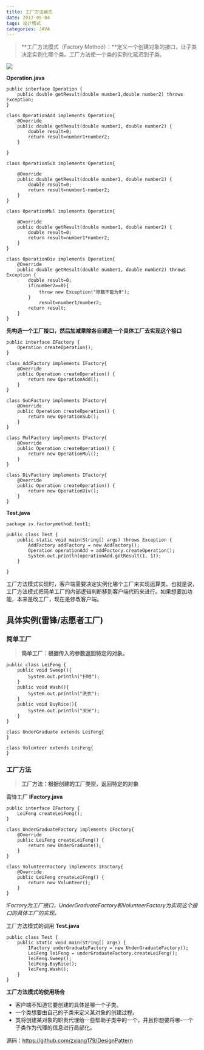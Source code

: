 ```yaml
---
title: 工厂方法模式
date: 2017-05-04
tags: 设计模式
categories: JAVA
---
```


>**工厂方法模式（Factory Method）：**定义一个创建对象的接口，让子类决定实例化哪个类。工厂方法使一个类的实例化延迟到子类。

![](http://i.imgur.com/vDVh64R.png)

**Operation.java**
```
public interface Operation {
	public double getResult(double number1,double number2) throws Exception;
}

class OperationAdd implements Operation{
	@Override
	public double getResult(double number1, double number2) {
		double result=0;
		return result=number1+number2;
	}

}

class OperationSub implements Operation{

	@Override
	public double getResult(double number1, double number2) {
		double result=0;
		return result=number1-number2;
	}
}

class OperationMul implements Operation{

	@Override
	public double getResult(double number1, double number2) {
		double result=0;
		return result=number1*number2;
	}
}

class OperationDiv implements Operation{
	@Override
	public double getResult(double number1, double number2) throws Exception {
		double result=0;
		if(number2==0){
			throw new Exception("除数不能为0");
		}
			result=number1/number2;
		return result;
	}
}
```
**先构造一个工厂接口，然后加减乘除各自建造一个具体工厂去实现这个接口**
```
public interface IFactory {
	Operation createOperation();
}

class AddFactory implements IFactory{
	@Override
	public Operation createOperation() {
		return new OperationAdd();
	}
}

class SubFactory implements IFactory{
	@Override
	public Operation createOperation() {
		return new OperationSub();
	}
}

class MulFactory implements IFactory{
	@Override
	public Operation createOperation() {
		return new OperationMul();
	}
}

class DivFactory implements IFactory{
	@Override
	public Operation createOperation() {
		return new OperationDiv();
	}
}
```
**Test.java**
```
package zx.factorymethod.test1;

public class Test {
	public static void main(String[] args) throws Exception {
		AddFactory addFactory = new AddFactory();
		Operation operationAdd = addFactory.createOperation();
		System.out.println(operationAdd.getResult(1, 1));
	}

}
```
工厂方法模式实现时，客户端需要决定实例化哪个工厂来实现运算类。也就是说，工厂方法模式把简单工厂的内部逻辑判断移到客户端代码来进行。如果想要加功能，本来是改工厂，现在是修改客户端。

## 具体实例(雷锋/志愿者工厂)

### 简单工厂

>**简单工厂：根据传入的参数返回特定的对象。**
```
public class LeiFeng {
	public void Sweep(){
		System.out.println("扫地");
	}
	public void Wash(){
		System.out.println("洗衣");
	}
	public void BuyRice(){
		System.out.println("买米");
	}
}

class UnderGraduate extends LeiFeng{
}

class Volunteer extends LeiFeng{
}
```
### 工厂方法

>**工厂方法：根据创建的工厂类型，返回特定的对象**

雷锋工厂
**IFactory.java**
```
public interface IFactory {
	LeiFeng createLeiFeng();
}

class UnderGraduateFactory implements IFactory{
	@Override
	public LeiFeng createLeiFeng() {
		return new UnderGraduate();
	}
}

class VolunteerFactory implements IFactory{
	@Override
	public LeiFeng createLeiFeng() {
		return new Volunteer();
	}
}
```
*IFactory为工厂接口，UnderGraduateFactory和VolunteerFactory为实现这个接口的具体工厂的实现。*

工厂方法模式的调用
**Test.java**
```
public class Test {
	public static void main(String[] args) {
		IFactory underGraduateFactory = new UnderGraduateFactory();
		LeiFeng leiFeng = underGraduateFactory.createLeiFeng();
		leiFeng.Sweep();
		leiFeng.BuyRice();
		leiFeng.Wash();
	}
}
```
 **工厂方法模式的使用场合**
 
- 客户端不知道它要创建的具体是哪一个子类。
- 一个类想要由自己的子类来定义某对象的创建过程。
- 类将创建某对象的职责代理给一些帮助子类中的一个，并且你想要将哪-一个子类作为代理的信息进行局部化。

源码：https://github.com/zxiang179/DesignPattern